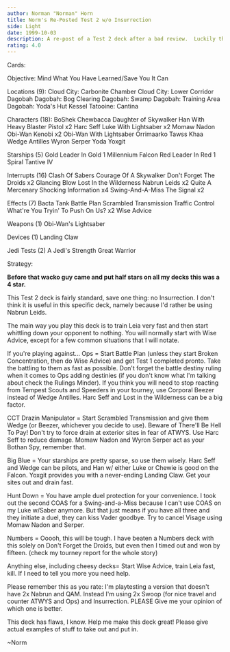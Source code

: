 ```yaml
---
author: Norman "Norman" Horn
title: Norm's Re-Posted Test 2 w/o Insurrection
side: Light
date: 1999-10-03
description: A re-post of a Test 2 deck after a bad review.  Luckily the guy understood the problems with his review.  It does have a few modifications though.
rating: 4.0
---
```

Cards: 

Objective:
Mind What You Have Learned/Save You It Can

Locations (9):
Cloud City: Carbonite Chamber
Cloud City: Lower Corridor
Dagobah
Dagobah: Bog Clearing
Dagobah: Swamp
Dagobah: Training Area
Dagobah: Yoda's Hut
Kessel
Tatooine: Cantina

Characters (18):
BoShek
Chewbacca
Daughter of Skywalker
Han With Heavy Blaster Pistol x2
Harc Seff
Luke With Lightsaber x2
Momaw Nadon
Obi-Wan Kenobi x2
Obi-Wan With Lightsaber
Orrimaarko
Tawss Khaa
Wedge Antilles
Wyron Serper
Yoda
Yoxgit

Starships (5)
Gold Leader In Gold 1
Millennium Falcon
Red Leader In Red 1
Spiral
Tantive IV

Interrupts (16)
Clash Of Sabers
Courage Of A Skywalker
Don't Forget The Droids x2
Glancing Blow
Lost In the Wilderness
Nabrun Leids x2
Quite A Mercenary
Shocking Information x4
Swing-And-A-Miss
The Signal x2

Effects (7)
Bacta Tank
Battle Plan
Scrambled Transmission
Traffic Control
What're You Tryin' To Push On Us? x2
Wise Advice

Weapons (1)
Obi-Wan's Lightsaber

Devices (1)
Landing Claw

Jedi Tests (2)
A Jedi's Strength
Great Warrior



Strategy: 

**Before that wacko guy came and put half stars on all my decks this was a 4 star.**


This Test 2 deck is fairly standard, save one thing: no Insurrection. I don't think it is useful in this specific deck, namely because I'd rather be using Nabrun Leids.

The main way you play this deck is to train Leia very fast and then start whittling down your opponent to nothing. You will normally start with Wise Advice, except for a few common situations that I will notate.

If you're playing against...
Ops = Start Battle Plan (unless they start Broken Concentration, then do Wise Advice) and get Test 1 completed pronto. Take the battling to them as fast as possible. Don't forget the battle destiny ruling when it comes to Ops adding destinies (if you don't know what I'm talking about check the Rulings Minder). If you think you will need to stop reacting from Tempest Scouts and Speeders in your tourney, use Corporal Beezer instead of Wedge Antilles. Harc Seff and Lost in the Wilderness can be a big factor.

CCT Drazin Manipulator = Start Scrambled Transmission and give them Wedge (or Beezer, whichever you decide to use). Beware of There'll Be Hell To Pay! Don't try to force drain at exterior sites in fear of ATWYS. Use Harc Seff to reduce damage. Momaw Nadon and Wyron Serper act as your Bothan Spy, remember that.

Big Blue = Your starships are pretty sparse, so use them wisely. Harc Seff and Wedge can be pilots, and Han w/ either Luke or Chewie is good on the Falcon. Yoxgit provides you with a never-ending Landing Claw. Get your sites out and drain fast.

Hunt Down = You have ample duel protection for your convenience. I took out the second COAS for a Swing-and-a-Miss because I can't use COAS on my Luke w/Saber anymore. But that just means if you have all three and they initiate a duel, they can kiss Vader goodbye. Try to cancel Visage using Momaw Nadon and Serper.

Numbers = Ooooh, this will be tough. I have beaten a Numbers deck with this solely on Don't Forget the Droids, but even then I timed out and won by fifteen. (check my tourney report for the whole story)

Anything else, including cheesy decks= Start Wise Advice, train Leia fast, kill. If I need to tell you more you need help.

Please remember this as you rate:  I'm playtesting a version that doesn't have 2x Nabrun and QAM.  Instead I'm using 2x Swoop (for nice travel and counter ATWYS and Ops) and Insurrection.	PLEASE Give me your opinion of which one is better.

This deck has flaws, I know. Help me make this deck great! Please give actual examples of stuff to take out and put in.

~Norm 